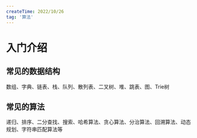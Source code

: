 ```yaml
---
createTime: 2022/10/26
tag: '算法'
---
```

# 入门介绍

## 常见的数据结构

数组、字典、链表、栈、队列、散列表、二叉树、堆、跳表、图、Trie树

## 常见的算法

递归、排序、二分查找、搜索、哈希算法、贪心算法、分治算法、回溯算法、动态规划、字符串匹配算法等
